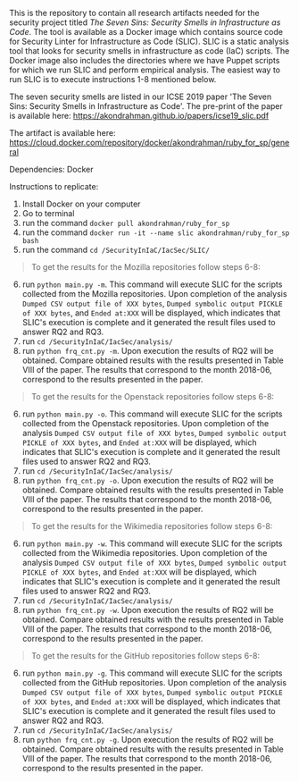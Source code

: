 This is the repository to contain all research artifacts needed for the security project titled *The Seven Sins: Security Smells in Infrastructure as Code*. The tool is available as a Docker image which contains source code for Security Linter for Infrastructure as Code (SLIC). SLIC 
is a static analysis tool that looks for security smells in infrastructure as code (IaC) scripts. The Docker image also includes the directories where 
we have Puppet scripts for which we run SLIC and perform empirical analysis. The easiest way to run SLIC is to execute instructions 1-8 mentioned below.  

The seven security smells are listed in our ICSE 2019 paper 'The Seven Sins: Security Smells in Infrastructure as Code'. The pre-print of the paper 
is available here: https://akondrahman.github.io/papers/icse19_slic.pdf 


The artifact is available here: https://cloud.docker.com/repository/docker/akondrahman/ruby_for_sp/general 

Dependencies: Docker 

Instructions to replicate: 


1. Install Docker on your computer 
2. Go to terminal 
3. run the command `docker pull akondrahman/ruby_for_sp`
4. run the command `docker run -it --name slic akondrahman/ruby_for_sp bash` 
5. run the command `cd /SecurityInIaC/IacSec/SLIC/`


> To get the results for the Mozilla repositories follow steps 6-8: 
6. run `python main.py -m`. This command will execute SLIC for the scripts collected from the Mozilla repositories. Upon completion of the analysis `Dumped CSV output file of XXX bytes`, `Dumped symbolic output PICKLE of XXX bytes`, and `Ended at:XXX` will be displayed, which indicates that SLIC's execution is complete and it generated the result files used to answer RQ2 and RQ3. 
7. run `cd /SecurityInIaC/IacSec/analysis/`
8. run `python frq_cnt.py -m`. Upon execution the results of RQ2 will be obtained. Compare obtained results with the results presented in Table VIII of the paper. The results that correspond to the month 2018-06, correspond to the results presented in the paper.  


> To get the results for the Openstack repositories follow steps 6-8:
6. run `python main.py -o`. This command will execute SLIC for the scripts collected from the Openstack repositories. Upon completion of the analysis `Dumped CSV output file of XXX bytes`, `Dumped symbolic output PICKLE of XXX bytes`, and `Ended at:XXX` will be displayed, which indicates that SLIC's execution is complete and it generated the result files used to answer RQ2 and RQ3. 
7. run `cd /SecurityInIaC/IacSec/analysis/`
8. run `python frq_cnt.py -o`. Upon execution the results of RQ2 will be obtained. Compare obtained results with the results presented in Table VIII of the paper. The results that correspond to the month 2018-06, correspond to the results presented in the paper.  


> To get the results for the Wikimedia repositories follow steps 6-8: 
6. run `python main.py -w`. This command will execute SLIC for the scripts collected from the Wikimedia repositories. Upon completion of the analysis `Dumped CSV output file of XXX bytes`, `Dumped symbolic output PICKLE of XXX bytes`, and `Ended at:XXX` will be displayed, which indicates that SLIC's execution is complete and it generated the result files used to answer RQ2 and RQ3. 
7. run `cd /SecurityInIaC/IacSec/analysis/`
8. run `python frq_cnt.py -w`. Upon execution the results of RQ2 will be obtained. Compare obtained results with the results presented in Table VIII of the paper. The results that correspond to the month 2018-06, correspond to the results presented in the paper.  

> To get the results for the GitHub repositories follow steps 6-8:
6. run `python main.py -g`. This command will execute SLIC for the scripts collected from the GitHub repositories. Upon completion of the analysis `Dumped CSV output file of XXX bytes`, `Dumped symbolic output PICKLE of XXX bytes`, and `Ended at:XXX` will be displayed, which indicates that SLIC's execution is complete and it generated the result files used to answer RQ2 and RQ3. 
7. run `cd /SecurityInIaC/IacSec/analysis/`
8. run `python frq_cnt.py -g`. Upon execution the results of RQ2 will be obtained. Compare obtained results with the results presented in Table VIII of the paper. The results that correspond to the month 2018-06, correspond to the results presented in the paper.  



